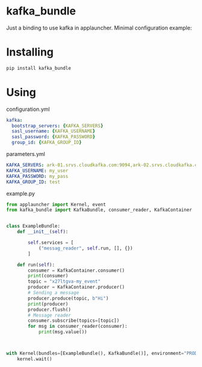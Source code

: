 # kafka_bundle
Just a binding to use kafka in applauncher. Minimal configuration example:
# Installing
```bash
pip install kafka_bundle
```

# Using

configuration.yml
```yaml
kafka:
  bootstrap_servers: {KAFKA_SERVERS}
  sasl_username: {KAFKA_USERNAME}
  sasl_password: {KAFKA_PASSWORD}
  group_id: {KAFKA_GROUP_ID}
```

parameters.yml
```yaml
KAFKA_SERVERS: ark-01.srvs.cloudkafka.com:9094,ark-02.srvs.cloudkafka.com:9094,ark-03.srvs.cloudkafka.com:9094
KAFKA_USERNAME: my_user
KAFKA_PASSWORD: my_pass
KAFKA_GROUP_ID: test
```

example.py
```python
from applauncher import Kernel, event
from kafka_bundle import KafkaBundle, consumer_reader, KafkaContainer


class ExampleBundle:
    def __init__(self):

        self.services = [
            ("messag_reader", self.run, [], {})
        ]

    def run(self):
        consumer = KafkaContainer.consumer()
        print(consumer)
        topic = "x27ltgva-my_event"
        producer = KafkaContainer.producer()
        # Sending a message
        producer.produce(topic, b"Hi")
        print(producer)
        producer.flush()
        # Message reader
        consumer.subscribe(topics=[topic])
        for msg in consumer_reader(consumer):
            print(msg.value())



with Kernel(bundles=[ExampleBundle(), KafkaBundle()], environment="PROD") as kernel:
    kernel.wait()
```